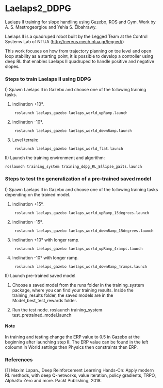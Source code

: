 # Laelaps2_DDPG
Laelaps II training for slope handling using Gazebo, ROS and Gym. Work by A. S. Mastrogeorgiou and Yehia S. Elbahrawy.

Laelaps II is a quadruped robot built by the Legged Team at the Control Systems Lab of NTUA
(http://nereus.mech.ntua.gr/legged/)

This work focuses on how from trajectory planning on toe level and open loop stability as a starting point, it is possible to
develop a controller using deep RL that enables Laelaps II quadruped to handle positive and negative slopes.

### Steps to train Laelaps II using DDPG

I) Spawn Laelaps II in Gazebo and choose one of the following training tasks.

1) Inclination +10°.

        roslaunch laelaps_gazebo laelaps_world_upRamp.launch

2) Inclination -10°.

        roslaunch laelaps_gazebo laelaps_world_downRamp.launch

3) Level terrain:

        roslaunch laelaps_gazebo laelaps_world_flat.launch 

II) Launch the training environment and algorithm:

    roslaunch training_system training_ddpg_RL_Ellipse_gaits.launch

### Steps to test the generalization of a pre-trained saved model

I) Spawn Laelaps II in Gazebo and choose one of the following training tasks depending on the trained model.

1) Inclination +15°.

        roslaunch laelaps_gazebo laelaps_world_upRamp_15degrees.launch

2) Inclination -15°.

        roslaunch laelaps_gazebo laelaps_world_downRamp_15degrees.launch

3) Inclination +10° with longer ramp.

    	roslaunch laelaps_gazebo laelaps_world_upRamp_4ramps.launch

4) Inclination -10° with longer ramp.

    	roslaunch laelaps_gazebo laelaps_world_downRamp_4ramps.launch 

II) Launch pre-trained saved model.

1) Choose a saved model from the runs folder in the training_system package, where you can find your training results. Inside the training_results folder, the saved models are in the Model_best_test_rewards folder.

2) Run the test node.
		roslaunch training_system test_pretrained_model.launch

#### Note
In training and testing change the ERP value to 0.5 in Gazebo at the beginning after launching step II. The ERP value can be found in the left coloumn in World settings then Physics then constraints then ERP.

### References

[1] Maxim Lapan., Deep Reinforcement Learning Hands-On: Apply modern RL methods, with deep Q-networks, value iteration, policy gradients, TRPO, AlphaGo Zero and more. Packt Publishing, 2018.
